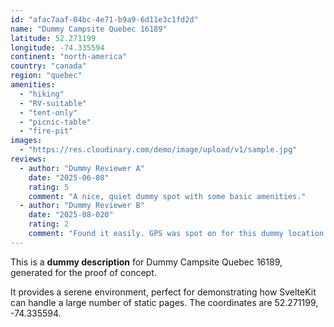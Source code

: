 ```yaml
---
id: "afac7aaf-04bc-4e71-b9a9-6d11e3c1fd2d"
name: "Dummy Campsite Quebec 16189"
latitude: 52.271199
longitude: -74.335594
continent: "north-america"
country: "canada"
region: "quebec"
amenities:
  - "hiking"
  - "RV-suitable"
  - "tent-only"
  - "picnic-table"
  - "fire-pit"
images:
  - "https://res.cloudinary.com/demo/image/upload/v1/sample.jpg"
reviews:
  - author: "Dummy Reviewer A"
    date: "2025-06-08"
    rating: 5
    comment: "A nice, quiet dummy spot with some basic amenities."
  - author: "Dummy Reviewer B"
    date: "2025-08-020"
    rating: 2
    comment: "Found it easily. GPS was spot on for this dummy location."
---
```


This is a **dummy description** for Dummy Campsite Quebec 16189, generated for the proof of concept.

It provides a serene environment, perfect for demonstrating how SvelteKit can handle a large number of static pages. The coordinates are 52.271199, -74.335594.
